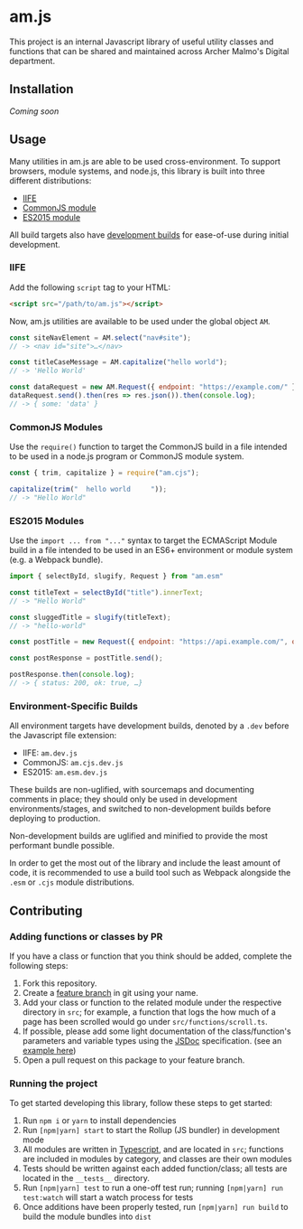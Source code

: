 # am.js

This project is an internal Javascript library of useful utility classes and functions that can be shared and maintained across Archer Malmo's Digital department.

## Installation

*Coming soon*

## Usage

Many utilities in am.js are able to be used cross-environment. To support browsers, module systems, and node.js, this library is built into three different distributions: 

* [IIFE](#iife)
* [CommonJS module](#commonjs-modules)
* [ES2015 module](#es2015-modules)

All build targets also have [development builds](#environment-specific-builds) for ease-of-use during initial development.

### IIFE

Add the following `script` tag to your HTML:

```html
<script src="/path/to/am.js"></script>
```

Now, am.js utilities are available to be used under the global object `AM`.

```javascript
const siteNavElement = AM.select("nav#site");
// -> <nav id="site">…</nav>

const titleCaseMessage = AM.capitalize("hello world");
// -> 'Hello World'

const dataRequest = new AM.Request({ endpoint: "https://example.com/" });
dataRequest.send().then(res => res.json()).then(console.log);
// -> { some: 'data' }
```

### CommonJS Modules

Use the `require()` function to target the CommonJS build in a file intended to be used in a node.js program or CommonJS module system.

```javascript
const { trim, capitalize } = require("am.cjs");

capitalize(trim("  hello world     "));
// -> "Hello World"
```

### ES2015 Modules

Use the `import ... from "..."` syntax to target the ECMAScript Module build in a file intended to be used in an ES6+ environment or module system (e.g. a Webpack bundle).

```javascript
import { selectById, slugify, Request } from "am.esm"

const titleText = selectById("title").innerText;
// -> "Hello World"

const sluggedTitle = slugify(titleText);
// -> "hello-world"

const postTitle = new Request({ endpoint: "https://api.example.com/", options: { method: "POST" }, body: JSON.stringify(sluggedTitle) });

const postResponse = postTitle.send();

postResponse.then(console.log);
// -> { status: 200, ok: true, …}
```

### Environment-Specific Builds

All environment targets have development builds, denoted by a `.dev` before the Javascript file extension:

* IIFE: `am.dev.js`
* CommonJS: `am.cjs.dev.js`
* ES2015: `am.esm.dev.js`

These builds are non-uglified, with sourcemaps and documenting comments in place; they should only be used in development environments/stages, and switched to non-development builds before deploying to production.

Non-development builds are uglified and minified to provide the most performant bundle possible. 

In order to get the most out of the library and include the least amount of code, it is recommended to use a build tool such as Webpack alongside the `.esm` or `.cjs` module distributions.

## Contributing

### Adding functions or classes by PR

If you have a class or function that you think should be added, complete the following steps:

1. Fork this repository.
2. Create a [feature branch](https://www.google.com/search?q=What+is+a+feature+branch+in+git) in git using your name.
3. Add your class or function to the related module under the respective directory in `src`; for example, a function that logs the how much of a page has been scrolled would go under `src/functions/scroll.ts`.
4. If possible, please add some light documentation of the class/function's parameters and variable types using the [JSDoc](http://usejsdoc.org/) specification. (see an [example here](https://github.com/archermalmo/am.js/blob/ffe72906a865fc71651258619ca9ce2557aff98e/src/functions/parse.ts#L1-L7))
5. Open a pull request on this package to your feature branch.

### Running the project

To get started developing this library, follow these steps to get started:

1. Run `npm i` or `yarn` to install dependencies
2. Run `[npm|yarn] start` to start the Rollup (JS bundler) in development mode
3. All modules are written in [Typescript](), and are located in `src`; functions are included in modules by category, and classes are their own modules
4. Tests should be written against each added function/class; all tests are located in the `__tests__` directory.
5. Run `[npm|yarn] test` to run a one-off test run; running `[npm|yarn] run test:watch` will start a watch process for tests
6. Once additions have been properly tested, run `[npm|yarn] run build` to build the module bundles into `dist`